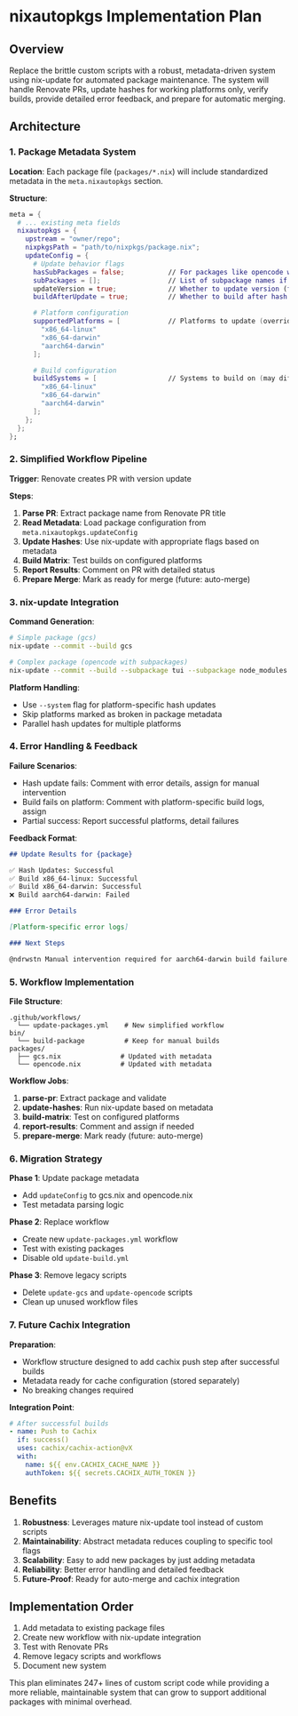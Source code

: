 # nixautopkgs Implementation Plan

## Overview

Replace the brittle custom scripts with a robust, metadata-driven system using nix-update for automated package maintenance. The system will handle Renovate PRs, update hashes for working platforms only, verify builds, provide detailed error feedback, and prepare for automatic merging.

## Architecture

### 1. Package Metadata System

**Location**: Each package file (`packages/*.nix`) will include standardized metadata in the `meta.nixautopkgs` section.

**Structure**:

```nix
meta = {
  # ... existing meta fields
  nixautopkgs = {
    upstream = "owner/repo";
    nixpkgsPath = "path/to/nixpkgs/package.nix";
    updateConfig = {
      # Update behavior flags
      hasSubPackages = false;           // For packages like opencode with multiple derivations
      subPackages = [];                 // List of subpackage names if hasSubPackages = true
      updateVersion = true;             // Whether to update version (false for hash-only updates)
      buildAfterUpdate = true;          // Whether to build after hash updates

      # Platform configuration
      supportedPlatforms = [            // Platforms to update (overrides meta.platforms)
        "x86_64-linux"
        "x86_64-darwin"
        "aarch64-darwin"
      ];

      # Build configuration
      buildSystems = [                  // Systems to build on (may differ from supportedPlatforms)
        "x86_64-linux"
        "x86_64-darwin"
        "aarch64-darwin"
      ];
    };
  };
};
```

### 2. Simplified Workflow Pipeline

**Trigger**: Renovate creates PR with version update

**Steps**:

1. **Parse PR**: Extract package name from Renovate PR title
2. **Read Metadata**: Load package configuration from `meta.nixautopkgs.updateConfig`
3. **Update Hashes**: Use nix-update with appropriate flags based on metadata
4. **Build Matrix**: Test builds on configured platforms
5. **Report Results**: Comment on PR with detailed status
6. **Prepare Merge**: Mark as ready for merge (future: auto-merge)

### 3. nix-update Integration

**Command Generation**:

```bash
# Simple package (gcs)
nix-update --commit --build gcs

# Complex package (opencode with subpackages)
nix-update --commit --build --subpackage tui --subpackage node_modules opencode
```

**Platform Handling**:

- Use `--system` flag for platform-specific hash updates
- Skip platforms marked as broken in package metadata
- Parallel hash updates for multiple platforms

### 4. Error Handling & Feedback

**Failure Scenarios**:

- Hash update fails: Comment with error details, assign for manual intervention
- Build fails on platform: Comment with platform-specific build logs, assign
- Partial success: Report successful platforms, detail failures

**Feedback Format**:

```markdown
## Update Results for {package}

✅ Hash Updates: Successful
✅ Build x86_64-linux: Successful  
✅ Build x86_64-darwin: Successful
❌ Build aarch64-darwin: Failed

### Error Details

[Platform-specific error logs]

### Next Steps

@ndrwstn Manual intervention required for aarch64-darwin build failure.
```

### 5. Workflow Implementation

**File Structure**:

```
.github/workflows/
  └── update-packages.yml    # New simplified workflow
bin/
  └── build-package          # Keep for manual builds
packages/
  ├── gcs.nix               # Updated with metadata
  └── opencode.nix          # Updated with metadata
```

**Workflow Jobs**:

1. **parse-pr**: Extract package and validate
2. **update-hashes**: Run nix-update based on metadata
3. **build-matrix**: Test on configured platforms
4. **report-results**: Comment and assign if needed
5. **prepare-merge**: Mark ready (future: auto-merge)

### 6. Migration Strategy

**Phase 1**: Update package metadata

- Add `updateConfig` to gcs.nix and opencode.nix
- Test metadata parsing logic

**Phase 2**: Replace workflow

- Create new `update-packages.yml` workflow
- Test with existing packages
- Disable old `update-build.yml`

**Phase 3**: Remove legacy scripts

- Delete `update-gcs` and `update-opencode` scripts
- Clean up unused workflow files

### 7. Future Cachix Integration

**Preparation**:

- Workflow structure designed to add cachix push step after successful builds
- Metadata ready for cache configuration (stored separately)
- No breaking changes required

**Integration Point**:

```yaml
# After successful builds
- name: Push to Cachix
  if: success()
  uses: cachix/cachix-action@vX
  with:
    name: ${{ env.CACHIX_CACHE_NAME }}
    authToken: ${{ secrets.CACHIX_AUTH_TOKEN }}
```

## Benefits

1. **Robustness**: Leverages mature nix-update tool instead of custom scripts
2. **Maintainability**: Abstract metadata reduces coupling to specific tool flags
3. **Scalability**: Easy to add new packages by just adding metadata
4. **Reliability**: Better error handling and detailed feedback
5. **Future-Proof**: Ready for auto-merge and cachix integration

## Implementation Order

1. Add metadata to existing package files
2. Create new workflow with nix-update integration
3. Test with Renovate PRs
4. Remove legacy scripts and workflows
5. Document new system

This plan eliminates 247+ lines of custom script code while providing a more reliable, maintainable system that can grow to support additional packages with minimal overhead.
